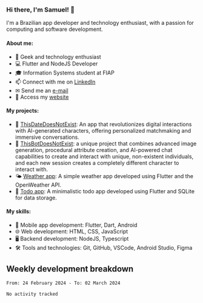 ### Hi there, I'm Samuel! 👋

I'm a Brazilian app developer and technology enthusiast, with a passion for computing and software development.

#### About me:

- 🌟 Geek and technology enthusiast
- 💻 Flutter and NodeJS Developer
- 🎓 Information Systems student at FIAP
- 📫 Connect with me on [LinkedIn](https://www.linkedin.com/in/samuel-s-marques/)
- ✉ Send me an [e-mail](mailto:contato@samuelmarques.dev)
- 🔗 Access my [website](https://samuelmarques.dev/)

#### My projects:

- 🧑 [ThisDateDoesNotExist](https://github.com/samuel-s-marques/thisdatedoesnotexist): An app that revolutionizes digital interactions with AI-generated characters, offering personalized matchmaking and immersive conversations.
- 🤖 [ThisBotDoesNotExist](https://github.com/samuel-s-marques/thisbotdoesnotexist): a unique project that combines advanced image generation, procedural attribute creation, and AI-powered chat capabilities to create and interact with unique, non-existent individuals, and each new session creates a completely different character to interact with.
- 🌤️ [Weather app](https://github.com/samuel-s-marques/weather-app): A simple weather app developed using Flutter and the OpenWeather API.
- 📝 [Todo app](https://github.com/samuel-s-marques/todo-app): A minimalistic todo app developed using Flutter and SQLite for data storage.

#### My skills:

- 📱 Mobile app development: Flutter, Dart, Android
- 🌐 Web development: HTML, CSS, JavaScript
- 🖥️ Backend development: NodeJS, Typescript
- 🛠️ Tools and technologies: Git, GitHub, VSCode, Android Studio, Figma

## Weekly development breakdown
<!--START_SECTION:waka-->

```txt
From: 24 February 2024 - To: 02 March 2024

No activity tracked
```

<!--END_SECTION:waka-->
